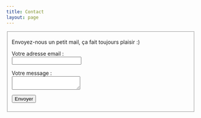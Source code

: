 ```yaml
---
title: Contact
layout: page
---
```


<fieldset>
  <p>Envoyez-nous un petit mail, ça fait toujours plaisir :)</p>
  <form action="//formspree.io/contact@sudweb.fr" method="POST">
    <p><label for="_replyto">Votre adresse email :</label><br>
      <input type="email" name="_replyto">
    </p>
    <p><label for="message">Votre message :</label><br>
		<textarea id="message"></textarea></p>
    <p><input class="button" type="submit" value="Envoyer"></p>
  </form>
</fieldset>
